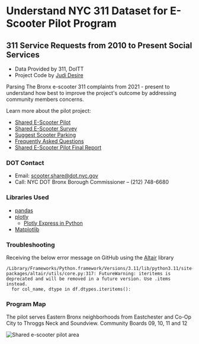 # Understand NYC 311 Dataset for E-Scooter Pilot Program

## 311 Service Requests from 2010 to Present Social Services

- Data Provided by 311, DoITT
- Project Code by [Judi Desire](https://www.linkedin.com/in/jdesire/)

Parsing The Bronx e-scooter 311 complaints from 2021 - present to understand how best to improve the project's outcome by addressing community members concerns.

Learn more about the pilot project:

- [Shared E-Scooter Pilot](https://nycdotscootershare.info/home)
- [Shared E-Scooter Survey](https://nycdotscootershare.info/survey)
- [Suggest Scooter Parking](https://nycdotprojects.info/project-feedback-map/suggest-scooter-parking)
- [Frequently Asked Questions](https://nycdotscootershare.info/faq)
- [Shared E-Scooter Pilot Final Report](https://www.nyc.gov/html/dot/downloads/pdf/east-bronx-shared-e-scooter-pilot-report.pdf)

### DOT Contact

- Email: scooter.share@dot.nyc.gov
- Call: NYC DOT Bronx Borough Commissioner – (212) 748-6680

### Libraries Used

- [pandas](https://pandas.pydata.org/) 
- [plotly](https://plotly.com/python/getting-started/)
  - [Plotly Express in Python](https://plotly.com/python/plotly-express/)
- [Matplotlib](https://matplotlib.org/)

### Troubleshooting

Receiving the below error message on GitHub using the [Altair](https://altair-viz.github.io/index.html) library

```
/Library/Frameworks/Python.framework/Versions/3.11/lib/python3.11/site-packages/altair/utils/core.py:317: FutureWarning: iteritems is deprecated and will be removed in a future version. Use .items instead.
  for col_name, dtype in df.dtypes.iteritems():
```

### Program Map

The pilot serves Eastern Bronx neighborhoods from Eastchester and Co-Op City to Throggs Neck and Soundview. Community Boards 09, 10, 11 and 12

![Shared e-scooter pilot area](https://nycdotscootershare.info/sites/default/files/inline-images/BronxPilotArea-2-19-21_press-01_0.jpg)

